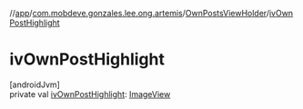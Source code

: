 //[app](../../../index.md)/[com.mobdeve.gonzales.lee.ong.artemis](../index.md)/[OwnPostsViewHolder](index.md)/[ivOwnPostHighlight](iv-own-post-highlight.md)

# ivOwnPostHighlight

[androidJvm]\
private val [ivOwnPostHighlight](iv-own-post-highlight.md): [ImageView](https://developer.android.com/reference/kotlin/android/widget/ImageView.html)

